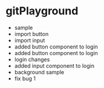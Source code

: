 # gitPlayground

* sample
* import button
* import input
* added button component to login
* added button component to login
* login changes
* added input component to login
* background sample
* fix bug 1